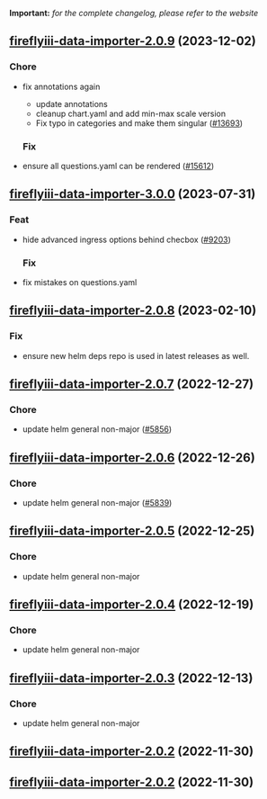**Important:**
*for the complete changelog, please refer to the website*




## [fireflyiii-data-importer-2.0.9](https://github.com/truecharts/charts/compare/fireflyiii-data-importer-3.0.0...fireflyiii-data-importer-2.0.9) (2023-12-02)

### Chore

- fix annotations again
  - update annotations
  - cleanup chart.yaml and add min-max scale version
  - Fix typo in categories and make them singular ([#13693](https://github.com/truecharts/charts/issues/13693))
  
  ### Fix

- ensure all questions.yaml can be rendered ([#15612](https://github.com/truecharts/charts/issues/15612))
  
  




## [fireflyiii-data-importer-3.0.0](https://github.com/truecharts/charts/compare/fireflyiii-data-importer-2.0.8...fireflyiii-data-importer-3.0.0) (2023-07-31)

### Feat

- hide advanced ingress options behind checbox ([#9203](https://github.com/truecharts/charts/issues/9203))
  
  ### Fix

- fix mistakes on questions.yaml
  
  


## [fireflyiii-data-importer-2.0.8](https://github.com/truecharts/charts/compare/fireflyiii-data-importer-2.0.7...fireflyiii-data-importer-2.0.8) (2023-02-10)

### Fix

- ensure new helm deps repo is used in latest releases as well.
  
  


## [fireflyiii-data-importer-2.0.7](https://github.com/truecharts/charts/compare/fireflyiii-data-importer-2.0.6...fireflyiii-data-importer-2.0.7) (2022-12-27)

### Chore

- update helm general non-major ([#5856](https://github.com/truecharts/charts/issues/5856))
  
  


## [fireflyiii-data-importer-2.0.6](https://github.com/truecharts/charts/compare/fireflyiii-data-importer-2.0.5...fireflyiii-data-importer-2.0.6) (2022-12-26)

### Chore

- update helm general non-major ([#5839](https://github.com/truecharts/charts/issues/5839))
  
  


## [fireflyiii-data-importer-2.0.5](https://github.com/truecharts/charts/compare/fireflyiii-data-importer-2.0.4...fireflyiii-data-importer-2.0.5) (2022-12-25)

### Chore

- update helm general non-major
  
  


## [fireflyiii-data-importer-2.0.4](https://github.com/truecharts/charts/compare/fireflyiii-data-importer-2.0.3...fireflyiii-data-importer-2.0.4) (2022-12-19)

### Chore

- update helm general non-major
  
  


## [fireflyiii-data-importer-2.0.3](https://github.com/truecharts/charts/compare/fireflyiii-data-importer-2.0.2...fireflyiii-data-importer-2.0.3) (2022-12-13)

### Chore

- update helm general non-major
  
  


## [fireflyiii-data-importer-2.0.2](https://github.com/truecharts/charts/compare/fireflyiii-data-importer-2.0.1...fireflyiii-data-importer-2.0.2) (2022-11-30)




## [fireflyiii-data-importer-2.0.2](https://github.com/truecharts/charts/compare/fireflyiii-data-importer-2.0.1...fireflyiii-data-importer-2.0.2) (2022-11-30)


